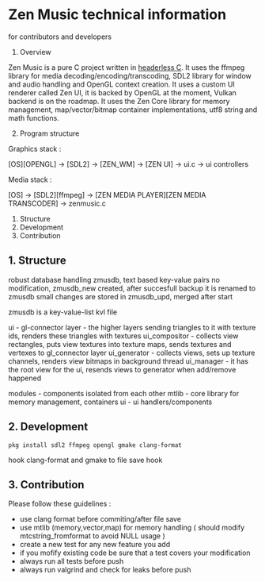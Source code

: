 # Zen Music technical information
for contributors and developers

1. Overview

Zen Music is a pure C project written in [headerless C](https://github.com/milgra/headerlessc).
It uses the ffmpeg library for media decoding/encoding/transcoding, SDL2 library for window and audio handling and OpenGL context creation.
It uses a custom UI renderer called Zen UI, it is backed by OpenGL at the moment, Vulkan backend is on the roadmap.
It uses the Zen Core library for memory management, map/vector/bitmap container implementations, utf8 string and math functions.

2. Program structure

Graphics stack :

[OS][OPENGL] -> [SDL2] -> [ZEN_WM] -> [ZEN UI] -> ui.c -> ui controllers

Media stack :

[OS] -> [SDL2][ffmpeg] -> [ZEN MEDIA PLAYER][ZEN MEDIA TRANSCODER] -> zenmusic.c




1. Structure  
2. Development  
3. Contribution  

## 1. Structure ##

robust database handling
zmusdb, text based key-value pairs
no modification, zmusdb_new created, after succesfull backup it is renamed to zmusdb
small changes are stored in zmusdb_upd, merged after start

zmusdb is a key-value-list kvl file

ui -
gl-connector layer - the higher layers sending triangles to it with texture ids, renders these triangles with textures
ui_compositor - collects view rectangles, puts view textures into texture maps, sends textures and vertexes to gl_connector layer
ui_generator - collects views, sets up texture channels, renders view bitmaps in background thread
ui_manager - it has the root view for the ui, resends views to generator when add/remove happened

modules - components isolated from each other
mtlib - core library for memory management, containers
ui - ui handlers/components

## 2. Development ##

```
pkg install sdl2 ffmpeg opengl gmake clang-format
```

hook clang-format and gmake to file save hook


## 3. Contribution ##

Please follow these guidelines :

- use clang format before commiting/after file save
- use mtlib (memory,vector,map) for memory handling ( should modify mtcstring_fromformat to avoid NULL usage )
- create a new test for any new feature you add
- if you mofify existing code be sure that a test covers your modification
- always run all tests before push
- always run valgrind and check for leaks before push